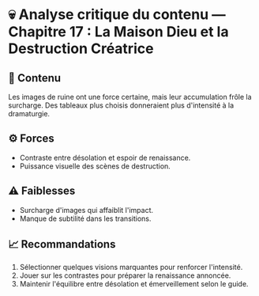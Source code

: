 # 💀 Analyse critique du contenu — Chapitre 17 : La Maison Dieu et la Destruction Créatrice

## 🧠 Contenu
Les images de ruine ont une force certaine, mais leur accumulation frôle la surcharge. Des tableaux plus choisis donneraient plus d'intensité à la dramaturgie.

## ⚙️ Forces
- Contraste entre désolation et espoir de renaissance.
- Puissance visuelle des scènes de destruction.

## ⚠️ Faiblesses
- Surcharge d'images qui affaiblit l'impact.
- Manque de subtilité dans les transitions.

## 📈 Recommandations
1. Sélectionner quelques visions marquantes pour renforcer l'intensité.
2. Jouer sur les contrastes pour préparer la renaissance annoncée.
3. Maintenir l'équilibre entre désolation et émerveillement selon le guide.
